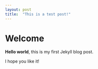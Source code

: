 ```yaml
---
layout: post
title:  "This is a test post!"
---
```


# Welcome

**Hello world**, this is my first Jekyll blog post.

I hope you like it!